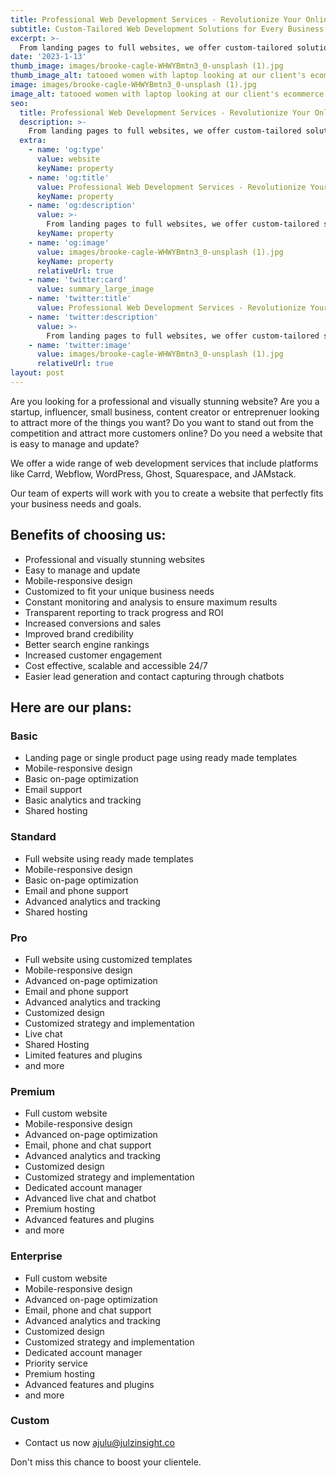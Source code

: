 ```yaml
---
title: Professional Web Development Services - Revolutionize Your Online Presence
subtitle: Custom-Tailored Web Development Solutions for Every Business and Platform
excerpt: >-
  From landing pages to full websites, we offer custom-tailored solutions for Carrd, Webflow, WordPress, Ghost, Squarespace, and Static Websites Contact us today to learn more.
date: '2023-1-13'
thumb_image: images/brooke-cagle-WHWYBmtn3_0-unsplash (1).jpg
thumb_image_alt: tatooed women with laptop looking at our client's ecommerce store with a smile on her face
image: images/brooke-cagle-WHWYBmtn3_0-unsplash (1).jpg
image_alt: tatooed women with laptop looking at our client's ecommerce store with a smile on her face
seo:
  title: Professional Web Development Services - Revolutionize Your Online Presence
  description: >-
    From landing pages to full websites, we offer custom-tailored solutions for Carrd, Webflow, WordPress, Ghost, Squarespace, and Static Websites. Contact us today to learn more.
  extra:
    - name: 'og:type'
      value: website
      keyName: property
    - name: 'og:title'
      value: Professional Web Development Services - Revolutionize Your Online Presence
      keyName: property
    - name: 'og:description'
      value: >-
        From landing pages to full websites, we offer custom-tailored solutions for Carrd, Webflow, WordPress, Ghost, Squarespace, and Static Websites. Contact us today to learn more.
      keyName: property
    - name: 'og:image'
      value: images/brooke-cagle-WHWYBmtn3_0-unsplash (1).jpg
      keyName: property
      relativeUrl: true
    - name: 'twitter:card'
      value: summary_large_image
    - name: 'twitter:title'
      value: Professional Web Development Services - Revolutionize Your Online Presence
    - name: 'twitter:description'
      value: >-
        From landing pages to full websites, we offer custom-tailored solutions for Carrd, Webflow, WordPress, Ghost, Squarespace, and Static Websites. Contact us today to learn more.
    - name: 'twitter:image'
      value: images/brooke-cagle-WHWYBmtn3_0-unsplash (1).jpg
      relativeUrl: true
layout: post
---
```


Are you looking for a professional and visually stunning website? Are you a startup, influencer, small business, content creator or entreprenuer looking to attract more of the things you want? Do you want to stand out from the competition and attract more customers online? Do you need a website that is easy to manage and update?

We offer a wide range of web development services that include platforms like Carrd, Webflow, WordPress, Ghost, Squarespace, and JAMstack. 

Our team of experts will work with you to create a website that perfectly fits your business needs and goals.

## Benefits of choosing us:

- Professional and visually stunning websites
- Easy to manage and update
- Mobile-responsive design
- Customized to fit your unique business needs
- Constant monitoring and analysis to ensure maximum results
- Transparent reporting to track progress and ROI
- Increased conversions and sales
- Improved brand credibility
- Better search engine rankings
- Increased customer engagement
- Cost effective, scalable and accessible 24/7
- Easier lead generation and contact capturing through chatbots

## Here are our plans: 

### Basic
- Landing page or single product page using ready made templates
- Mobile-responsive design
- Basic on-page optimization
- Email support
- Basic analytics and tracking
- Shared hosting


### Standard
- Full website using ready made templates
- Mobile-responsive design
- Basic on-page optimization
- Email and phone support
- Advanced analytics and tracking
- Shared hosting

### Pro
- Full website using customized templates
- Mobile-responsive design
- Advanced on-page optimization
- Email and phone support
- Advanced analytics and tracking
- Customized design
- Customized strategy and implementation
- Live chat
- Shared Hosting
- Limited features and plugins
- and more


### Premium
- Full custom website
- Mobile-responsive design
- Advanced on-page optimization
- Email, phone and chat support
- Advanced analytics and tracking
- Customized design
- Customized strategy and implementation
- Dedicated account manager
- Advanced live chat and chatbot
- Premium hosting
- Advanced features and plugins
- and more


### Enterprise
- Full custom website
- Mobile-responsive design
- Advanced on-page optimization
- Email, phone and chat support
- Advanced analytics and tracking
- Customized design
- Customized strategy and implementation
- Dedicated account manager
- Priority service
- Premium hosting
- Advanced features and plugins
- and more

### Custom
- Contact us now [ajulu@julzinsight.co](mailto:ajulu@julzinsight.co)

Don't miss this chance to boost your clientele. 
